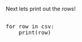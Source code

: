 Next lets print out the rows!

<pre class="file" data-filename="app.py" data-target="append">

for row in csv:
    print(row)
</pre>